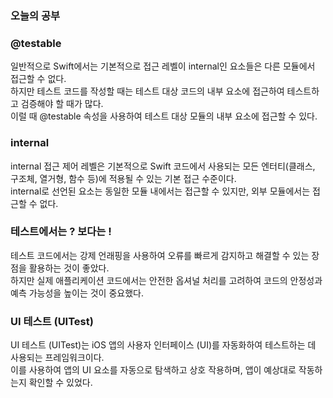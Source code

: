 ### 오늘의 공부

### @testable
일반적으로 Swift에서는 기본적으로 접근 레벨이 internal인 요소들은 다른 모듈에서 접근할 수 없다.<br>
하지만 테스트 코드를 작성할 때는 테스트 대상 코드의 내부 요소에 접근하여 테스트하고 검증해야 할 때가 많다.<br>
이럴 때 @testable 속성을 사용하여 테스트 대상 모듈의 내부 요소에 접근할 수 있다.<br>

### internal
internal 접근 제어 레벨은 기본적으로 Swift 코드에서 사용되는 모든 엔터티(클래스, 구조체, 열거형, 함수 등)에 적용될 수 있는 기본 접근 수준이다.<br>
internal로 선언된 요소는 동일한 모듈 내에서는 접근할 수 있지만, 외부 모듈에서는 접근할 수 없다.<br>

### 테스트에서는 ? 보다는 !
테스트 코드에서는 강제 언래핑을 사용하여 오류를 빠르게 감지하고 해결할 수 있는 장점을 활용하는 것이 좋았다.<br>
하지만 실제 애플리케이션 코드에서는 안전한 옵셔널 처리를 고려하여 코드의 안정성과 예측 가능성을 높이는 것이 중요했다.<br>


### UI 테스트 (UITest)
UI 테스트 (UITest)는 iOS 앱의 사용자 인터페이스 (UI)를 자동화하여 테스트하는 데 사용되는 프레임워크이다.<br>
이를 사용하여 앱의 UI 요소를 자동으로 탐색하고 상호 작용하며, 앱이 예상대로 작동하는지 확인할 수 있었다.<br>
